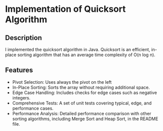 # Implementation of Quicksort Algorithm

## Description
I implemented the quicksort algorithm in Java. Quicksort is an efficient, in-place sorting algorithm that has an average time complexity of O(n log n).

## Features

- Pivot Selection: Uses always the pivot on the left
- In-Place Sorting: Sorts the array without requiring additional space.
- Edge Case Handling: Includes checks for edge cases such as negative integers.
- Comprehensive Tests: A set of unit tests covering typical, edge, and performance cases.
- Performance Analysis: Detailed performance comparison with other sorting algorithms, including Merge Sort and Heap Sort, in the README file.
